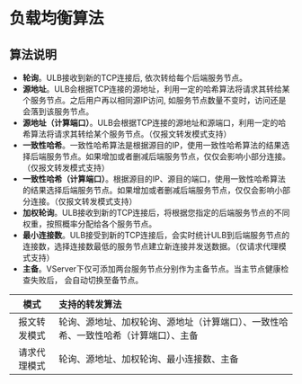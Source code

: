 

# 负载均衡算法

## 算法说明

* **轮询**。ULB接收到新的TCP连接后, 依次转给每个后端服务节点。
* **源地址**。ULB会根据TCP连接的源地址，利用一定的哈希算法将请求其转给某个服务节点。之后用户再以相同源IP访问, 如服务节点数量不变时，访问还是会落到该服务节点。
* **源地址（计算端口）**。ULB会根据TCP连接的源地址和源端口，利用一定的哈希算法将请求其转给某个服务节点。（仅报文转发模式支持）
* **一致性哈希**。一致性哈希算法是根据源目的IP，使用一致性哈希算法的结果选择后端服务节点。如果增加或者删减后端服务节点，仅仅会影响小部分连接。（仅报文转发模式支持）
* **一致性哈希（计算端口）**。根据源目的IP、源目的端口，使用一致性哈希算法的结果选择后端服务节点。如果增加或者删减后端服务节点，仅仅会影响小部分连接。（仅报文转发模式支持）
* **加权轮询**。ULB接收到新的TCP连接后，将根据您指定的后端服务节点的不同权重，按照概率分配给各个服务节点。
* **最小连接数**。ULB接受到新的TCP连接后，会实时统计ULB到后端服务节点的连接数，选择连接数最低的服务节点建立新连接并发送数据。（仅请求代理模式支持）
* **主备**。VServer下仅可添加两台服务节点分别作为主备节点。当主节点健康检查失败后， 会自动切换至备节点。

| 模式 | 支持的转发算法 |
|   :----: |:-----|
|报文转发模式|轮询、源地址、加权轮询、源地址（计算端口）、一致性哈希、一致性哈希（计算端口）、主备|
|请求代理模式|轮询、源地址、加权轮询、最小连接数、主备|
